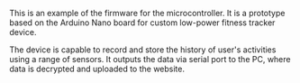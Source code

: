 This is an example of the firmware for the microcontroller.
It is a prototype based on the Arduino Nano board for custom low-power fitness tracker device. 

The device is capable to record and store the history of user's activities using a range of sensors. It outputs the data via serial port to the PC, where data is decrypted and uploaded to the website.

